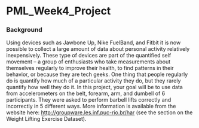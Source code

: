 # PML_Week4_Project

### Background
 Using devices such as Jawbone Up, Nike FuelBand, and Fitbit it is now possible to collect a large amount of data about personal 
 activity relatively inexpensively. These type of devices are part of the quantified self movement – a group of enthusiasts who take 
 measurements about themselves regularly to improve their health, to find patterns in their behavior, or because they are tech geeks. 
 One thing that people regularly do is quantify how much of a particular activity they do, but they rarely quantify how well they do
 it. In this project, your goal will be to use data from accelerometers on the belt, forearm, arm, and dumbell of 6 participants. They 
 were asked to perform barbell lifts correctly and incorrectly in 5 different ways. More information is available from the website 
 here: http://groupware.les.inf.puc-rio.br/har (see the section on the Weight Lifting Exercise Dataset).

